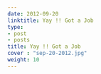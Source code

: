 ```yaml
---
date: 2012-09-20
linktitle: Yay !! Got a Job
type:
- post
- posts
title: Yay !! Got a Job
cover : "sep-20-2012.jpg"
weight: 10
---
```



